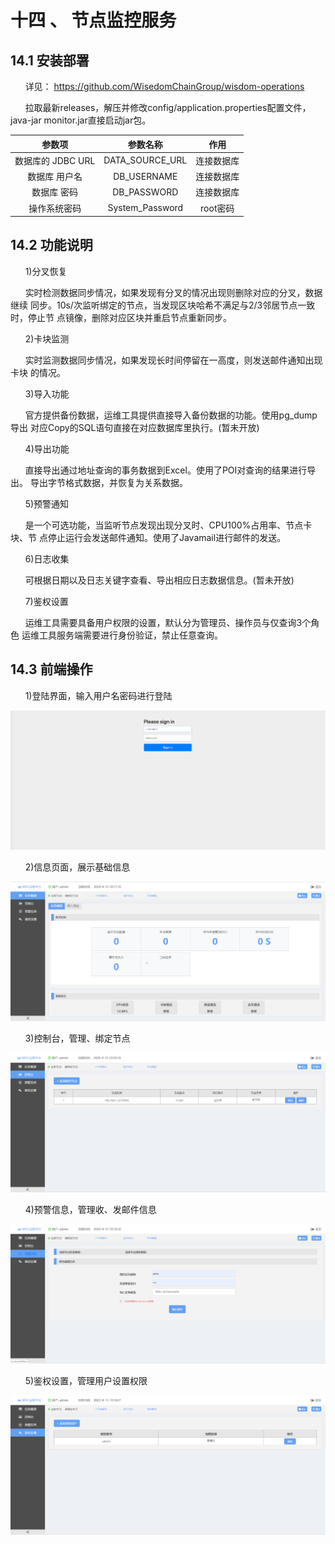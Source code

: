 # 十四 、 节点监控服务
## 14.1 安装部署
&#160;&#160;&#160;&#160;&#160;&#160;详见： https://github.com/WisedomChainGroup/wisdom-operations

&#160;&#160;&#160;&#160;&#160;&#160;拉取最新releases，解压并修改config/application.properties配置文件，java-jar
monitor.jar直接启动jar包。

|参数项 | 参数名称|作用
|:----:|:----:|:----:
|数据库的 JDBC URL | DATA_SOURCE_URL|连接数据库
|数据库 用户名| DB_USERNAME|连接数据库
|数据库 密码|DB_PASSWORD|连接数据库
|操作系统密码|System_Password|root密码

## 14.2 功能说明
&#160;&#160;&#160;&#160;&#160;&#160;1)分叉恢复

&#160;&#160;&#160;&#160;&#160;&#160;实时检测数据同步情况，如果发现有分叉的情况出现则删除对应的分叉，数据继续
同步。10s/次监听绑定的节点，当发现区块哈希不满足与2/3邻居节点一致时，停止节
点镜像，删除对应区块并重启节点重新同步。

&#160;&#160;&#160;&#160;&#160;&#160;2)卡块监测

&#160;&#160;&#160;&#160;&#160;&#160;实时监测数据同步情况，如果发现长时间停留在一高度，则发送邮件通知出现卡块
的情况。

&#160;&#160;&#160;&#160;&#160;&#160;3)导入功能

&#160;&#160;&#160;&#160;&#160;&#160;官方提供备份数据，运维工具提供直接导入备份数据的功能。使用pg_dump导出
对应Copy的SQL语句直接在对应数据库里执行。(暂未开放)

&#160;&#160;&#160;&#160;&#160;&#160;4)导出功能

&#160;&#160;&#160;&#160;&#160;&#160;直接导出通过地址查询的事务数据到Excel。使用了POI对查询的结果进行导出。
导出字节格式数据，并恢复为关系数据。

&#160;&#160;&#160;&#160;&#160;&#160;5)预警通知

&#160;&#160;&#160;&#160;&#160;&#160;是一个可选功能，当监听节点发现出现分叉时、CPU100%占用率、节点卡块、节
点停止运行会发送邮件通知。使用了Javamail进行邮件的发送。

&#160;&#160;&#160;&#160;&#160;&#160;6)日志收集

&#160;&#160;&#160;&#160;&#160;&#160;可根据日期以及日志关键字查看、导出相应日志数据信息。(暂未开放)

&#160;&#160;&#160;&#160;&#160;&#160;7)鉴权设置

&#160;&#160;&#160;&#160;&#160;&#160;运维工具需要具备用户权限的设置，默认分为管理员、操作员与仅查询3个角色
运维工具服务端需要进行身份验证，禁止任意查询。

## 14.3 前端操作
&#160;&#160;&#160;&#160;&#160;&#160;1)登陆界面，输入用户名密码进行登陆

![monitoring-login](../img/monitoring-login.png)

&#160;&#160;&#160;&#160;&#160;&#160;2)信息页面，展示基础信息

![monitoring-index](../img/monitoring-index.png)

&#160;&#160;&#160;&#160;&#160;&#160;3)控制台，管理、绑定节点

![monitoring-node](../img/monitoring-node.png)

&#160;&#160;&#160;&#160;&#160;&#160;4)预警信息，管理收、发邮件信息

![monitoring-email](../img/monitoring-email.png)

&#160;&#160;&#160;&#160;&#160;&#160;5)鉴权设置，管理用户设置权限

![monitoring-user](../img/monitoring-user.png)
